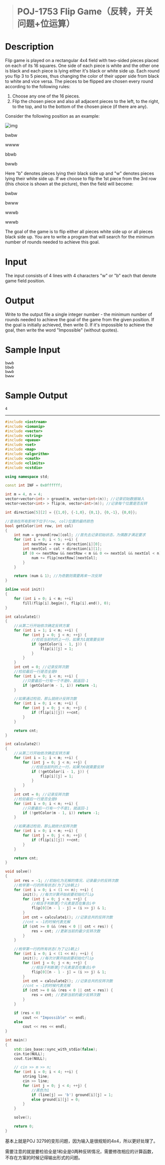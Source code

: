 > # POJ-1753 Flip Game（反转，开关问题+位运算）

# Description

Flip game is played on a rectangular 4x4 field with two-sided pieces placed on each of its 16 squares. One side of each piece is white and the other one is black and each piece is lying either it's black or white side up. Each round you flip 3 to 5 pieces, thus changing the color of their upper side from black to white and vice versa. The pieces to be flipped are chosen every round according to the following rules:

1. Choose any one of the 16 pieces.
2. Flip the chosen piece and also all adjacent pieces to the left, to the right, to the top, and to the bottom of the chosen piece (if there are any).

Consider the following position as an example:

![img](https://vj.z180.cn/14b4b3ec0b5261bea3a5ad9f1313252c?v=1581702264)

bwbw

wwww

bbwb

bwwb

Here "b" denotes pieces lying their black side up and "w" denotes pieces lying their white side up. If we choose to flip the 1st piece from the 3rd row (this choice is shown at the picture), then the field will become:

bwbw

bwww

wwwb

wwwb

The goal of the game is to flip either all pieces white side up or all pieces black side up. You are to write a program that will search for the minimum number of rounds needed to achieve this goal.

# Input

The input consists of 4 lines with 4 characters "w" or "b" each that denote game field position.

# Output

Write to the output file a single integer number - the minimum number of rounds needed to achieve the goal of the game from the given position. If the goal is initially achieved, then write 0. If it's impossible to achieve the goal, then write the word "Impossible" (without quotes).

# Sample Input

```
bwwb
bbwb
bwwb
bwww
```

# Sample Output

```
4
```

-----

```c++
#include <iostream>
#include <iomanip>
#include <vector>
#include <string>
#include <queue>
#include <set>
#include <map>
#include <algorithm>
#include <cmath>
#include <climits>
#include <cstdio>

using namespace std;

const int INF = 0x0ffffff;

int m = 4, n = 4;
vector<vector<int> > ground(m, vector<int>(n)); //记录初始数据输入
vector<vector<int> > flip(m, vector<int>(n)); //记录每个位置是否反转

int direction[5][2] = {{1,0}, {-1,0}, {0,1}, {0,-1}, {0,0}};

//查询在所有影响下位于(row, col)位置的最终颜色
bool getColor(int row, int col)
{
	int num = ground[row][col]; //首先去记录初始状态，为偶数才满足要求
	for (int i = 0; i < 5; ++i) {
		int nextRow = row + direction[i][0];
		int nextCol = col + direction[i][1];
		if (0 <= nextRow && nextRow < m && 0 <= nextCol && nextCol < n) {
			num += flip[nextRow][nextCol];
		}
	}

	return (num & 1); //为奇数则需要再来一次反转
}

inline void init()
{
	for (int i = 0; i < m; ++i)
		fill(flip[i].begin(), flip[i].end(), 0);
}

int calculate1()
{
	//从第二行开始依次确定反转方案
	for (int i = 1; i < m; ++i) {
		for (int j = 0; j < n; ++j) {
			//检验当前列的上一行，如果为1就需要反转
			if (getColor(i - 1, j)) {
				flip[i][j] = 1;
			}
		}
	}
	int cnt = 0; //记录反转次数
	//检验最后一行是否全是0
	for (int i = 0; i < n; ++i) {
		//只要最后一行有一个不是0，就返回-1
		if (getColor(m - 1, i)) return -1;
	}

	//如果通过检验，那么就统计反转次数
	for (int i = 0; i < m; ++i) {
		for (int j = 0; j < n; ++j) {
			if (flip[i][j]) ++cnt;
		}
	}

	return cnt;
}

int calculate2()
{
	//从第二行开始依次确定反转方案
	for (int i = 1; i < m; ++i) {
		for (int j = 0; j < n; ++j) {
			//检验当前列的上一行，如果为0就需要反转
			if (!getColor(i - 1, j)) {
				flip[i][j] = 1;
			}
		}
	}
	int cnt = 0; //记录反转次数
	//检验最后一行是否全是0
	for (int i = 0; i < n; ++i) {
		//只要最后一行有一个不是1，就返回-1
		if (!getColor(m - 1, i)) return -1;
	}

	//如果通过检验，那么就统计反转次数
	for (int i = 0; i < m; ++i) {
		for (int j = 0; j < n; ++j) {
			if (flip[i][j]) ++cnt;
		}
	}

	return cnt;
}

void solve()
{
	int res = -1; //初始化为无解的情况，记录最少的反转次数
	//枚举第一行的所有状态(为了让0朝上)
	for (int i = 0; i < (1 << n); ++i) {
		init(); //每次计算开始前要初始化flip
		for (int j = 0; j < n; ++j) {
			//相当于判断第j个元素是否在集合i中
			flip[0][n - 1 - j] = (i >> j) & 1;
		}
		int cnt = calculate1(); //记录总共的反转次数
		//cnt = -1的时候代表无解
		if (cnt >= 0 && (res < 0 || cnt < res)) {
			res = cnt; //更新当前的最少反转次数
		}
	}

	//枚举第一行的所有状态(为了让1朝上)
	for (int i = 0; i < (1 << n); ++i) {
		init(); //每次计算开始前要初始化flip
		for (int j = 0; j < n; ++j) {
			//相当于判断第j个元素是否在集合i中
			flip[0][n - 1 - j] = (i >> j) & 1;
		}
		int cnt = calculate2(); //记录总共的反转次数
		//cnt = -1的时候代表无解
		if (cnt >= 0 && (res < 0 || cnt < res)) {
			res = cnt; //更新当前的最少反转次数
		}
	}

	if (res < 0) 
		cout << "Impossible" << endl;
	else
		cout << res << endl;
}

int main()
{
	std::ios_base::sync_with_stdio(false);
	cin.tie(NULL);
	cout.tie(NULL);

	// cin >> m >> n;
	for (int i = 0; i < 4; ++i) {
		string line;
		cin >> line;
		for (int j = 0; j < 4; ++j) {
			//黑色为1
			if (line[j] == 'b') ground[i][j] = 1;
			else ground[i][j] = 0;
		}
	}

	solve();

    return 0;
}
```

基本上就是POJ 3279的变形问题，因为输入是很规矩的4x4，所以更好处理了。

需要注意的就是要检验全是1和全是0两种反转情况，需要修改相应的计算函数，不存在方案的时候记得输出形式的问题。